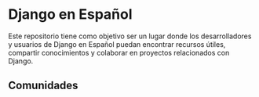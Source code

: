 # Django en Español

Este repositorio tiene como objetivo ser un lugar donde los desarrolladores y usuarios de Django en Español puedan encontrar recursos útiles, compartir conocimientos y colaborar en proyectos relacionados con Django.

## Comunidades
